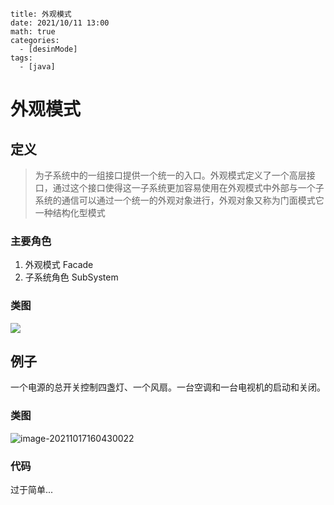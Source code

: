 ```
title: 外观模式
date: 2021/10/11 13:00
math: true
categories:
  - [desinMode]
tags:
  - [java]
```

# 外观模式

## 定义

> 为子系统中的一组接口提供一个统一的入口。外观模式定义了一个高层接口，通过这个接口使得这一子系统更加容易使用在外观模式中外部与一个子系统的通信可以通过一个统一的外观对象进行，外观对象又称为门面模式它一种结构化型模式

### 主要角色

1. 外观模式 Facade
2. 子系统角色 SubSystem

### 类图

![](https://xiaou66.oss-cn-hangzhou.aliyuncs.com/abc/test/1634457315053.png)

## 例子

一个电源的总开关控制四盏灯、一个风扇。一台空调和一台电视机的启动和关闭。

### 类图

![image-20211017160430022](https://cdn.jsdelivr.net/gh/xiaou66/picture@master/image/1634457877239image-20211017160430022.png)

 ### 代码

过于简单...
